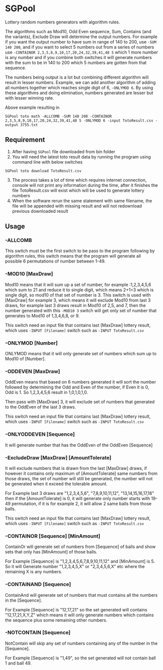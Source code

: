 # SGPool
Lottery random numbers generators with algorithm rules.

The algorithms such as Mod10, Odd Even sequence, Sum, Contains (and the variants), Exclude Draw will determine the output numbers. For example if you want the output number to have sum in range of 140 to 200, use `-SUM 140 200`, and  if you want to select 5 numbers out from a series of numbers use `-CONTAINOR 2,3,5,8,9,10,17,20,24,32,39,41,48 5` which 1 more number is any number and if you combine both switches it will generate numbers with the sum to be in 140 to 200 which 5 numbers are gotten from that sequence. 

The numbers being output is a lot but combining different algorithm will result in lesser numbers. Example, we can add another algorithm of adding all numbers together which reaches single digit of 6, `-ONLYMOD 6`. By using these algorithms and doing elimination, numbers generated are lesser but with lesser winning rate.

Above example resulting in
```
SGPool toto math -ALLCOMB -SUM 140 200 -CONTAINOR 2,3,5,8,9,10,17,20,24,32,39,41,48 5 -ONLYMOD 6 -input TotoResult.csv -output 3755.txt
```

## Requirement
1. After having `SGPool` file downloaded from bin folder
2. You will need the latest toto result data by running the program using command line with below switches
```
SGPool toto download TotoResult.csv
```
3. The process takes a lot of time which requires internet connection, console will not print any information during the time, after it finishes the file TotoResult.csv will exist which will be used to generate lottery numbers
4. When the software rerun the same statement with same filename, the file will be appended with missing result and will not redownload previous downloaded result

## Usage
### -ALLCOMB
This switch must be the first switch to be pass to the program following by algorithm rules, this switch means that the program will generate all possible 6 permutations of number between 1-49.

### -MOD10 [MaxDraw]
Mod10 means that it will sum up a set of number, for example :1,2,3,4,5,6 which sum to 21 and reduce it to single digit, which means 2+1=3 which is single digit, so mod10 of that set of number is 3. This switch is used with [MaxDraw] for example 3, which means it will exclude Mod10 from last 3 draws, for example last 3 draws result in Mod10 of 2,5, and 7, then the number generated with this `-MOD10 3` switch will get only set of number that generates to Mod10 of 1,3,4,6,8, or 9.

This switch need an input file that contains last [MaxDraw] lottery result, which uses ```-INPUT [Filename]``` switch such as ```-INPUT TotoResult.csv```
  
### -ONLYMOD [Number]
ONLYMOD means that it will only generate set of numbers which sum up to Mod10 of [Number].
  
### -ODDEVEN [MaxDraw]
OddEven means that based on 6 numbers generated it will sort the number followed by determining the Odd and Even of the number, if Even it is 0, Odd is 1. So 1,2,3,4,5,6 result in 1,0,1,0,1,0.
  
Then pass with [MaxDraw] 3, it will exclude set of numbers that generated to the OddEven of the last 3 draws.

This switch need an input file that contains last [MaxDraw] lottery result, which uses ```-INPUT [Filename]``` switch such as ```-INPUT TotoResult.csv```

### -ONLYODDEVEN [Sequence]
It will generate number that has the OddEven of the OddEven [Sequence]

### -ExcludeDraw [MaxDraw] [AmountTolerate]
It will exclude numbers that is drawn from the last [MaxDraw] draws, if however it contains only maximum of [AmountTolerate] same numbers from those draws, the set of number will still be generated, the number will not be generated when it exceed the tolerable amount.
  
For Example last 3 draws are "1,2,3,4,5,6", "7,8,9,10,11,12", "13,14,15,16,17,18" then if the [AmountTolerate] is 0, it will generate only number starts with 19-49 permutation, if it is for example 2, it will allow 2 same balls from those balls.

This switch need an input file that contains last [MaxDraw] lottery result, which uses ```-INPUT [Filename]``` switch such as ```-INPUT TotoResult.csv```

### -CONTAINOR [Sequence] [MinAmount]
ContainOr will generate set of numbers from [Sequence] of balls and show sets that only has [MinAmount] of those balls.
  
For Example [Sequence] is "1,2,3,4,5,6,7,8,9,10,11,12" and [MinAmount] is 5. So it will Generate number "1,2,3,4,5,X" or "2,3,4,5,6,X" etc where the remaining X is any numbers.
  
### -CONTAINAND [Sequence]
ContainAnd will generate set of numbers that must contains all the numbers in the [Sequence].

For Example [Sequence] is "12,17,21" so the set generated will contains "12,17,21,X,Y,Z" which means it will only generate numbers which contains the sequence plus some remaining other numbers.

### -NOTCONTAIN [Sequence]
NotContain will skip any set of numbers containing any of the number in the [Sequence].

For Example [Sequence] is "1,49", so the set generated will not contain ball 1 and ball 49.
